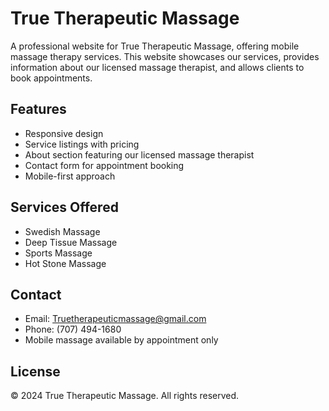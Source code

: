 # True Therapeutic Massage

A professional website for True Therapeutic Massage, offering mobile massage therapy services. This website showcases our services, provides information about our licensed massage therapist, and allows clients to book appointments.

## Features

- Responsive design
- Service listings with pricing
- About section featuring our licensed massage therapist
- Contact form for appointment booking
- Mobile-first approach

## Services Offered

- Swedish Massage
- Deep Tissue Massage
- Sports Massage
- Hot Stone Massage

## Contact

- Email: Truetherapeuticmassage@gmail.com
- Phone: (707) 494-1680
- Mobile massage available by appointment only

## License

© 2024 True Therapeutic Massage. All rights reserved. 